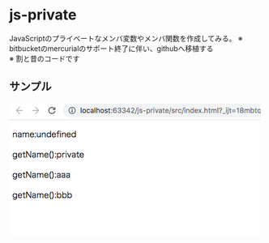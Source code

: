# js-private
JavaScriptのプライベートなメンバ変数やメンバ関数を作成してみる。
※ bitbucketのmercurialのサポート終了に伴い、githubへ移植する  
※ 割と昔のコードです  

## サンプル
![サンプル](./docs/caputure.png)

